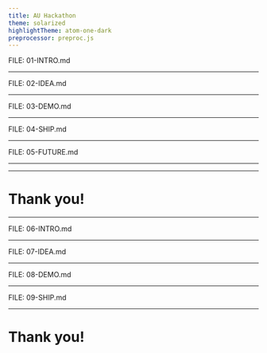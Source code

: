 ```yaml
---
title: AU Hackathon
theme: solarized
highlightTheme: atom-one-dark
preprocessor: preproc.js
---
```


FILE: 01-INTRO.md

---

FILE: 02-IDEA.md

---

FILE: 03-DEMO.md

---

FILE: 04-SHIP.md

---

FILE: 05-FUTURE.md

---

---

# Thank you!

---

FILE: 06-INTRO.md

---

FILE: 07-IDEA.md

---

FILE: 08-DEMO.md

---

FILE: 09-SHIP.md

---

# Thank you!
